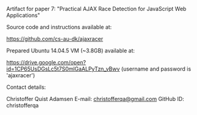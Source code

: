 Artifact for paper 7: "Practical AJAX Race Detection for JavaScript Web Applications"

Source code and instructions available at:

  https://github.com/cs-au-dk/ajaxracer

Prepared Ubuntu 14.04.5 VM (~3.8GB) available at:

  https://drive.google.com/open?id=1CP65UsDGsLc5t7S0mlGaALPyTzn_vBwv
  (username and password is 'ajaxracer')

Contact details:

  Christoffer Quist Adamsen
  E-mail: christofferqa@gmail.com
  GitHub ID: christofferqa
